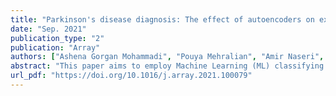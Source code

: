 ```yaml
---
title: "Parkinson's disease diagnosis: The effect of autoencoders on extracting features from vocal characteristics"
date: "Sep. 2021"
publication_type: "2"
publication: "Array"
authors: ["Ashena Gorgan Mohammadi", "Pouya Mehralian", "Amir Naseri", "Hedieh Sajedi"]
abstract: "This paper aims to employ Machine Learning (ML) classifying algorithms to predict whether the patient has Parkinson\'s Disease (PD) or not. Motor disorders mainly characterize PD, and consequently, a variety of data sets are recorded from the motor system. These data sets consist of either physical behaviors of patients or neuroimaging data captured from their brains. However, the disease mostly begins years before the motor symptoms. Consequently, non-motor symptoms have been studied more in the last decade. Since about 90\% of patients experience vocal disorders in the early stages, these symptoms can be more useful for diagnosing the disease. We will review data sets developed for PD diagnosis and some machine learning classification models applied to these data sets. We will offer some models to accurately predict PD according to vocal symptoms characteristics provided in the UCI Machine Learning database, which suffers a low number of samples compared to features and being imbalanced. The results of comparative studies demonstrate that the proposed classic classification models can outperform various Deep learning methods that have been previously used in the literature. The accuracy of 97.22\% was obtained by using Logistic Regression and Voting algorithms."
url_pdf: "https://doi.org/10.1016/j.array.2021.100079"
---
```

